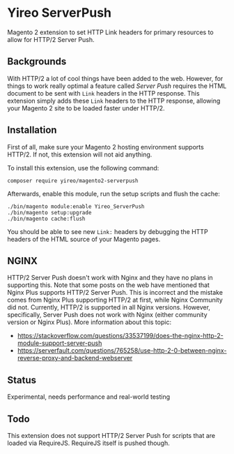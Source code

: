 # Yireo ServerPush
Magento 2 extension to set HTTP Link headers for primary resources to allow for HTTP/2 Server Push.

## Backgrounds
With HTTP/2 a lot of cool things have been added to the web. However, for things to work really optimal a feature called
*Server Push* requires the HTML document to be sent with `Link` headers in the HTTP response. This extension simply adds
these `Link` headers to the HTTP response, allowing your Magento 2 site to be loaded faster under HTTP/2.

## Installation
First of all, make sure your Magento 2 hosting environment supports HTTP/2. If not, this extension will not aid anything. 

To install this extension, use the following command:

    composer require yireo/magento2-serverpush

Afterwards, enable this module, run the setup scripts and flush the cache:

    ./bin/magento module:enable Yireo_ServerPush
    ./bin/magento setup:upgrade
    ./bin/magento cache:flush

You should be able to see new `Link:` headers by debugging the HTTP headers of the HTML source of your Magento pages.

## NGINX
HTTP/2 Server Push doesn't work with Nginx and they have no plans in supporting this. Note that some posts on the web have mentioned that Nginx Plus supports HTTP/2 Server Push. This is incorrect and the mistake comes from Nginx Plus supporting HTTP/2 at first, while Nginx Community did not. Currently, HTTP/2 is supported in all Nginx versions. However, specifically, Server Push does not work with Nginx (either community version or Nginx Plus). More information about this topic:
- https://stackoverflow.com/questions/33537199/does-the-nginx-http-2-module-support-server-push
- https://serverfault.com/questions/765258/use-http-2-0-between-nginx-reverse-proxy-and-backend-webserver

## Status
Experimental, needs performance and real-world testing

## Todo
This extension does not support HTTP/2 Server Push for scripts that are loaded via RequireJS. RequireJS itself is pushed
though.
